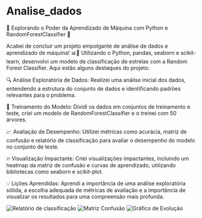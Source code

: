 # Analise_dados
🚀 Explorando o Poder da Aprendizado de Máquina com Python e RandomForestClassifier 🌲

Acabei de concluir um projeto empolgante de análise de dados e aprendizado de máquina! 📊🤖 Utilizando o Python, pandas, seaborn e scikit-learn, desenvolvi um modelo de classificação de estrelas com a Random Forest Classifier. Aqui estão alguns destaques do projeto:

🔍 Análise Exploratória de Dados:
Realizei uma análise inicial dos dados, entendendo a estrutura do conjunto de dados e identificando padrões relevantes para o problema.

🤖 Treinamento do Modelo:
Dividi os dados em conjuntos de treinamento e teste, criei um modelo de RandomForestClassifier e o treinei com 50 árvores.

📈 Avaliação de Desempenho:
Utilizei métricas como acurácia, matriz de confusão e relatório de classificação para avaliar o desempenho do modelo no conjunto de teste.

🔥 Visualização Impactante:
Criei visualizações impactantes, incluindo um heatmap da matriz de confusão e curvas de aprendizado, utilizando bibliotecas como seaborn e scikit-plot.

💡 Lições Aprendidas:
Aprendi a importância de uma análise exploratória sólida, a escolha adequada de métricas de avaliação e a importância de visualizar os resultados para uma compreensão mais profunda.

![Relatório de classificação](CapturadeTela2024-01-24às11.36.20.png)
![Matriz Confusão](CapturadeTela2024-01-24às12.31.50.png)
![Gráfico de Evolução](Capturadetela2024-01-24às12.52.36.png)



